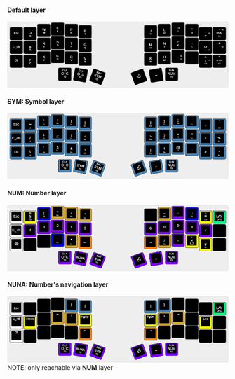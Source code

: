 
#### Default layer
![Default Layer](./images/default_layer.png)

#### **SYM**: Symbol layer
![Symbol Layer](./images/symbol_layer.png)

#### **NUM**: Number layer
![Number Layer](./images/number_layer.png)

#### **NUNA**: Number's navigation layer
![Number's Navigation Layer](./images/number_navigation_layer.png)
NOTE: only reachable via **NUM** layer

